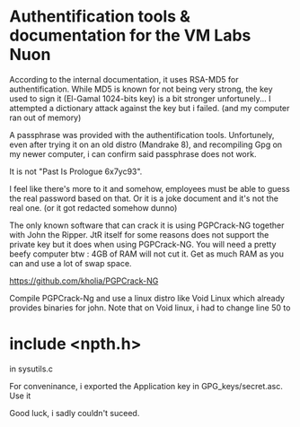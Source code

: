 Authentification tools & documentation for the VM Labs Nuon
==============================================================

According to the internal documentation, it uses RSA-MD5 for authentification.
While MD5 is known for not being very strong, the key used to sign it (El-Gamal 1024-bits key) is a bit stronger unfortunely...
I attempted a dictionary attack against the key but i failed. (and my computer ran out of memory)

A passphrase was provided with the authentification tools. Unfortunely, even after trying it on an old distro (Mandrake 8),
and recompiling Gpg on my newer computer, i can confirm said passphrase does not work.

It is not "Past Is Prologue 6x7yc93".

I feel like there's more to it and somehow, employees must be able to guess the real password based on that.
Or it is a joke document and it's not the real one. (or it got redacted somehow dunno)

The only known software that can crack it is using PGPCrack-NG together with John the Ripper.
JtR itself for some reasons does not support the private key but it does when using PGPCrack-NG.
You will need a pretty beefy computer btw : 4GB of RAM will not cut it.
Get as much RAM as you can and use a lot of swap space.

https://github.com/kholia/PGPCrack-NG

Compile PGPCrack-Ng and use a linux distro like Void Linux which already provides binaries for john.
Note that on Void linux, i had to change line 50 to

# include <npth.h>

in sysutils.c

For conveninance, i exported the Application key in GPG_keys/secret.asc. Use it

Good luck, i sadly couldn't suceed.
